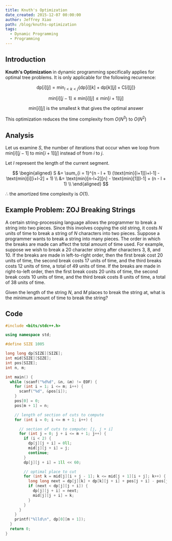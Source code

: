 ```yaml
---
title: Knuth's Optimization
date_created: 2015-12-07 00:00:00
author: Jeffrey Xiao
path: /blog/knuths-optimization
tags:
  - Dynamic Programming
  - Programming
---
```


## Introduction

**Knuth's Optimization** in dynamic programming specifically applies for optimal tree problems. It
is only applicable for the following recurrence:

$$
\text{dp}[i][j] = \min_{i < k < j}\{\text{dp}[i][k] + \text{dp}[k][j] + \text{C}[i][j]\}
$$

$$
\text{min}[i][j-1] \leq \text{min}[i][j] \leq \text{min}[i+1][j]
$$

$$
\text{min}[i][j] \text{ is the smallest k that gives the optimal answer}
$$

This optimization reduces the time complexity from $O(N^3)$ to $O(N^2)$

## Analysis

Let us examine $S$, the number of iterations that occur when we loop from $\text{min}[i][j-1]$ to
$\text{min}[i+1][j]$ instead of from $i$ to $j$.

Let $l$ represent the length of the current segment.

$$
\begin{aligned}
  S &= \sum_{i = 1}^{n - l + 1} (\text{min}[i+1][i+l-1] - \text{min}[i][i+l-2] + 1) \\
    &= \text{min}[n-l+2][n] - \text{min}[1][l-1] + (n - l + 1)                      \\
\end{aligned}
$$

$\therefore$ the amortized time complexity is $O(1)$.

## Example Problem: ZOJ Breaking Strings

A certain string-processing language allows the programmer to break a string into two pieces. Since
this involves copying the old string, it costs $N$ units of time to break a string of $N$ characters
into two pieces. Suppose a programmer wants to break a string into many pieces. The order in which
the breaks are made can affect the total amount of time used. For example, suppose we wish to break
a $20$ character string after characters $3$, $8$, and $10$. If the breaks are made in left-to-right
order, then the first break cost $20$ units of time, the second break costs $17$ units of time, and
the third breaks costs $12$ units of time, a total of $49$ units of time. If the breaks are made in
right-to-left order, then the first break costs $20$ units of time, the second break costs $10$
units of time, and the third break costs $8$ units of time, a total of $38$ units of time.

Given the length of the string $N$, and $M$ places to break the string at, what is the minimum
amount of time to break the string?

## Code

```cpp
#include <bits/stdc++.h>

using namespace std;

#define SIZE 1005

long long dp[SIZE][SIZE];
int mid[SIZE][SIZE];
int pos[SIZE];
int n, m;

int main() {
  while (scanf("%d%d", &n, &m) != EOF) {
    for (int i = 1; i <= m; i++) {
      scanf("%d", &pos[i]);
    }
    pos[0] = 0;
    pos[m + 1] = n;

    // length of section of cuts to compute
    for (int i = 0; i <= m + 1; i++) {

      // section of cuts to compute: [j, j + i]
      for (int j = 0; j + i <= m + 1; j++) {
        if (i < 2) {
          dp[j][j + i] = 0ll;
          mid[j][j + i] = j;
          continue;
        }
        dp[j][j + i] = 1ll << 60;

        // optimal place to cut
        for (int k = mid[j][i + j - 1]; k <= mid[j + 1][i + j]; k++) {
          long long next = dp[j][k] + dp[k][j + i] + pos[j + i] - pos[j];
          if (next < dp[j][j + i]) {
            dp[j][j + i] = next;
            mid[j][j + i] = k;
          }
        }
      }
    }
    printf("%lld\n", dp[0][m + 1]);
  }
  return 0;
}
```
